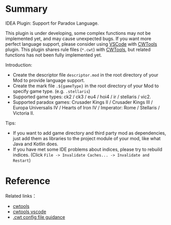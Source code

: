 # Summary

IDEA Plugin: Support for Paradox Language.

This plugin is under developing, some complex functions may not be implemented yet, and may cause unexpected bugs.
If you want more perfect language support, please consider using [VSCode](https://code.visualstudio.com) with [CWTools](https://github.com/cwtools/cwtools-vscode) plugin.
This plugin shares rule files (`*.cwt`) with [CWTools](https://github.com/cwtools/cwtools-vscode), but related functions has not been fully implemented yet.

Introduction:

* Create the descriptor file `descriptor.mod` in the root directory of your Mod to provide language support.
* Create the mark file `.${gameType}` in the root directory of your Mod to specify game type. (e.g. `.stellaris`)  
* Supported game types: ck2 / ck3 / eu4 / hoi4 / ir / stellaris / vic2.
* Supported paradox games: Crusader Kings II / Crusader Kings III / Europa Universalis IV / Hearts of Iron IV / Imperator: Rome / Stellaris / Victoria II.

Tips:

* If you want to add game directory and third party mod as dependencies, just add them as libraries to the project module of your mod, like what Java and Kotlin does.
* If you have met some IDE problems about indices, please try to rebuild indices. (Click `File -> Invalidate Caches... -> Invalidate and Restart`)

# Reference

Related links：

* [cwtools](https://github.com/cwtools/cwtools)
* [cwtools vscode](https://github.com/cwtools/cwtools-vscode)
* [.cwt config file guidance](https://github.com/cwtools/cwtools/wiki/.cwt-config-file-guidance)

